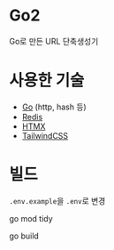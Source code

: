 # Go2
Go로 만든 URL 단축생성기


# 사용한 기술
- [Go](https://go.dev/) (http, hash 등)
- [Redis](https://redis.io/)
- [HTMX](https://htmx.org/)
- [TailwindCSS](https://tailwindcss.com/)


# 빌드
`.env.example`을 `.env`로 변경

go mod tidy

go build